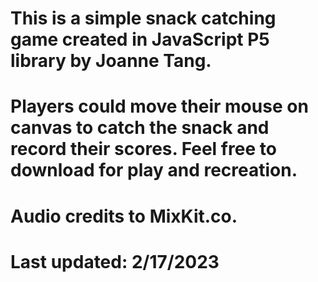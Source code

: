 # This is a simple snack catching game created in JavaScript P5 library by Joanne Tang.

# Players could move their mouse on canvas to catch the snack and record their scores. Feel free to download for play and recreation.

# Audio credits to MixKit.co.

# Last updated: 2/17/2023

